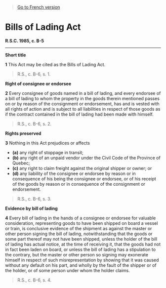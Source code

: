 > [Go to French version](/fr/Lois/Lois%20révisées%20du%20Canada/B/B-5.md)

# Bills of Lading Act

**R.S.C. 1985, c. B-5**


----------



**Short title**

**1** This Act may be cited as the Bills of Lading Act.
> R.S., c. B-6, s. 1.





**Right of consignee or endorsee**

**2** Every consignee of goods named in a bill of lading, and every endorsee of a bill of lading to whom the property in the goods therein mentioned passes on or by reason of the consignment or endorsement, has and is vested with all rights of action and is subject to all liabilities in respect of those goods as if the contract contained in the bill of lading had been made with himself.
> R.S., c. B-6, s. 2.





**Rights preserved**

**3** Nothing in this Act prejudices or affects
- **(a)** any right of stoppage in transit;
- **(b)** any right of an unpaid vendor under the Civil Code of the Province of Quebec;
- **(c)** any right to claim freight against the original shipper or owner; or
- **(d)** any liability of the consignee or endorsee by reason or in consequence of his being the consignee or endorsee, or of his receipt of the goods by reason or in consequence of the consignment or endorsement.
> R.S., c. B-6, s. 3.





**Evidence by bill of lading**

**4** Every bill of lading in the hands of a consignee or endorsee for valuable consideration, representing goods to have been shipped on board a vessel or train, is conclusive evidence of the shipment as against the master or other person signing the bill of lading, notwithstanding that the goods or some part thereof may not have been shipped, unless the holder of the bill of lading has actual notice, at the time of receiving it, that the goods had not in fact been laden on board, or unless the bill of lading has a stipulation to the contrary, but the master or other person so signing may exonerate himself in respect of such misrepresentation by showing that it was caused without any default on his part, and wholly by the fault of the shipper or of the holder, or of some person under whom the holder claims.
> R.S., c. B-6, s. 4.



